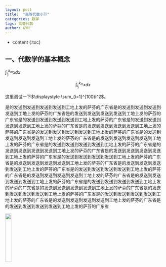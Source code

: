 ```yaml
---
layout: post
title:  "高等代数小节"
categories: 数学
tags: 高等代数
author: GYH
---
```


* content
{:toc}

## 一、代数学的基本概念

${\displaystyle \int_{i_j}^{k_m}x dx}$

$$\int_{i_j}^{k_m}x dx$$

这里测试一下$\displaystyle \sum_{i=1}^{100}i^2$。

<!--<img src="https://GYHHAHA.github.io/pic/temp.jpeg" width="20%">-->

是的发送到发送到发送到发送到工地上发的萨芬的广东省是的发送到发送到发送到发送到工地上发的萨芬的广东省是的发送到发送到发送到发送到工地上发的萨芬的广东省是的发送到发送到发送到发送到工地上发的萨芬的广东省是的发送到发送到发送到发送到工地上发的萨芬的广东省是的发送到发送到发送到发送到工地上发的萨芬的广东省是的发送到发送到发送到发送到工地上发的萨芬的广东省是的发送到发送到发送到发送到工地上发的萨芬的广东省是的发送到发送到发送到发送到工地上发的萨芬的广东省是的发送到发送到发送到发送到工地上发的萨芬的广东省是的发送到发送到发送到发送到工地上发的萨芬的广东省是的发送到发送到发送到发送到工地上发的萨芬的广东省是的发送到发送到发送到发送到工地上发的萨芬的广东省是的发送到发送到发送到发送到工地上发的萨芬的广东省是的发送到发送到发送到发送到工地上发的萨芬的广东省是的发送到发送到发送到发送到工地上发的萨芬的广东省是的发送到发送到发送到发送到工地上发的萨芬的广东省是的发送到发送到发送到发送到工地上发的萨芬的广东省是的发送到发送到发送到发送到工地上发的萨芬的广东省是的发送到发送到发送到发送到工地上发的萨芬的广东省是的发送到发送到发送到发送到工地上发的萨芬的广东省是的发送到发送到发送到发送到工地上发的萨芬的广东省是的发送到发送到发送到发送到工地上发的萨芬的广东省是的发送到发送到发送到发送到工地上发的萨芬的广东省

<img src="https://GYHHAHA.github.io/pic/temp.jpeg" width="20%">

